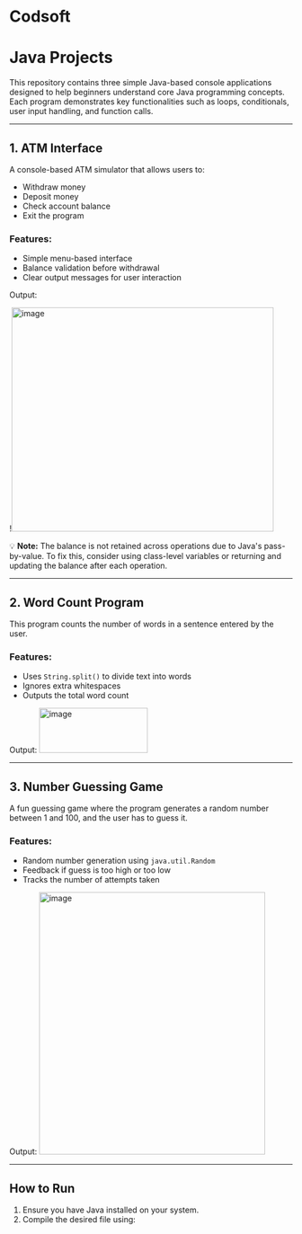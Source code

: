 # Codsoft
# Java Projects

This repository contains three simple Java-based console applications designed to help beginners understand core Java programming concepts. Each program demonstrates key functionalities such as loops, conditionals, user input handling, and function calls.

---

## 1. ATM Interface

A console-based ATM simulator that allows users to:

- Withdraw money
- Deposit money
- Check account balance
- Exit the program

### Features:
- Simple menu-based interface
- Balance validation before withdrawal
- Clear output messages for user interaction

 Output: 




 
  !<img width="466" height="399" alt="image" src="https://github.com/user-attachments/assets/5f630daf-affa-4dfd-9bb2-6628e96a15d2" />

💡 **Note:** The balance is not retained across operations due to Java's pass-by-value. To fix this, consider using class-level variables or returning and updating the balance after each operation.

---

## 2. Word Count Program

This program counts the number of words in a sentence entered by the user.

### Features:
- Uses `String.split()` to divide text into words
- Ignores extra whitespaces
- Outputs the total word count

 Output:
  <img width="193" height="80" alt="image" src="https://github.com/user-attachments/assets/68ed39f8-04a8-424d-8fb9-5d5e0cabad81" />

---

## 3. Number Guessing Game

A fun guessing game where the program generates a random number between 1 and 100, and the user has to guess it.

### Features:
- Random number generation using `java.util.Random`
- Feedback if guess is too high or too low
- Tracks the number of attempts taken
  
Output:
<img width="402" height="467" alt="image" src="https://github.com/user-attachments/assets/a25b3ecf-6e9a-4215-8bc3-9238e7cf4558" />

---

## How to Run

1. Ensure you have Java installed on your system.
2. Compile the desired file using:

